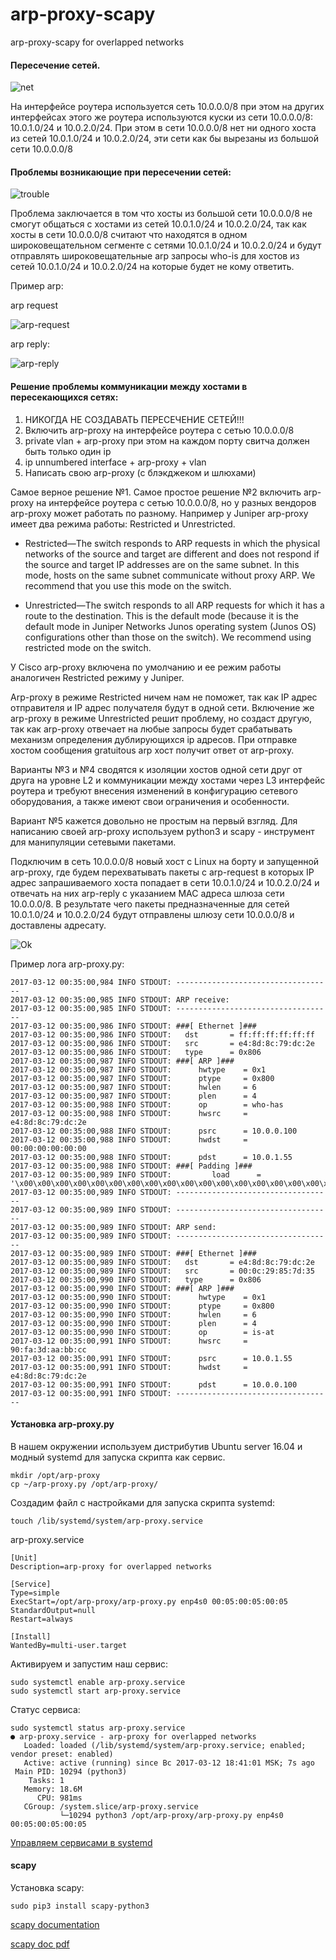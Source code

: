 # arp-proxy-scapy
arp-proxy-scapy for overlapped networks

#### Пересечение сетей.
![net](https://github.com/Prototype-X/arp-proxy-scapy/blob/master/img/arp-proxy-scapy-1.png)

На интерфейсе роутера используется сеть 10.0.0.0/8 при этом на других интерфейсах этого же роутера используются куски из сети 10.0.0.0/8: 10.0.1.0/24 и 10.0.2.0/24. При этом в сети 10.0.0.0/8 нет ни одного хоста из сетей 10.0.1.0/24 и 10.0.2.0/24, эти сети как бы вырезаны из большой сети 10.0.0.0/8

#### Проблемы возникающие при пересечении сетей:
![trouble](https://github.com/Prototype-X/arp-proxy-scapy/blob/master/img/arp-proxy-scapy-2.png)

Проблема заключается в том что хосты из большой сети 10.0.0.0/8 не смогут общаться с хостами из сетей 10.0.1.0/24 и 10.0.2.0/24, так как хосты в сети 10.0.0.0/8 считают что находятся в одном широковещательном сегменте с сетями 10.0.1.0/24 и 10.0.2.0/24 и будут отправлять широковещательные arp запросы who-is для хостов из сетей 10.0.1.0/24 и 10.0.2.0/24 на которые будет не кому ответить.

Пример arp:

arp request

![arp-request](https://github.com/Prototype-X/arp-proxy-scapy/blob/master/img/arp-request.png)

arp reply:

![arp-reply](https://github.com/Prototype-X/arp-proxy-scapy/blob/master/img/arp-reply.png)

#### Решение проблемы коммуникации между хостами в пересекающихся сетях:

1. НИКОГДА НЕ СОЗДАВАТЬ ПЕРЕСЕЧЕНИЕ СЕТЕЙ!!!
2. Включить arp-proxy на интерфейсе роутера с сетью 10.0.0.0/8
3. private vlan + arp-proxy при этом на каждом порту свитча должен быть только один ip
4. ip unnumbered interface + arp-proxy + vlan
5. Написать свою arp-proxy (c блэкджеком и шлюхами)

Самое верное решение №1.
Самое простое решение №2 включить arp-proxy на интерфейсе роутера с сетью 10.0.0.0/8, но у разных вендоров arp-proxy может работать по разному. Например у Juniper arp-proxy имеет два режима работы: Restricted и Unrestricted.

* Restricted—The switch responds to ARP requests in which the physical networks of the source and target are different and does not respond if the source and target IP addresses are on the same subnet. In this mode, hosts on the same subnet communicate without proxy ARP. We recommend that you use this mode on the switch.

* Unrestricted—The switch responds to all ARP requests for which it has a route to the destination. This is the default mode (because it is the default mode in Juniper Networks Junos operating system (Junos OS) configurations other than those on the switch). We recommend using restricted mode on the switch.

У Cisco arp-proxy включена по умолчанию и ее режим работы аналогичен Restricted режиму у Juniper.

Arp-proxy в режиме Restricted ничем нам не поможет, так как IP адрес отправителя и IP адрес получателя будут в одной сети. Включение же arp-proxy в режиме Unrestricted решит проблему, но создаст другую, так как arp-proxy отвечает на любые запросы будет срабатывать механизм определения дублирующихся ip адресов. При отправке хостом сообщения gratuitous arp хост получит ответ от arp-proxy.

Варианты №3 и №4 сводятся к изоляции хостов одной сети друг от друга на уровне L2 и коммуникации между хостами через L3 интерфейс роутера и требуют внесения изменений в конфигурацию сетевого оборудования, а также имеют свои ограничения и особенности.

Вариант №5 кажется довольно не простым на первый взгляд. Для написанию своей arp-proxy используем python3 и scapy - инструмент для манипуляции сетевыми пакетами.

Подключим в сеть 10.0.0.0/8 новый хост с Linux на борту и запущенной arp-proxy, где будем перехватывать пакеты c arp-request в которых IP адрес запрашиваемого хоста попадает в сети 10.0.1.0/24 и 10.0.2.0/24 и отвечать на них arp-reply с указанием MAC адреса шлюза сети 10.0.0.0/8. В результате чего пакеты предназначенные для сетей 10.0.1.0/24 и 10.0.2.0/24 будут отправлены шлюзу сети 10.0.0.0/8 и доставлены адресату.

![Ok](https://github.com/Prototype-X/arp-proxy-scapy/blob/master/img/arp-proxy-scapy-3.png)

Пример лога arp-proxy.py:
```text
2017-03-12 00:35:00,984 INFO STDOUT: -----------------------------------
2017-03-12 00:35:00,985 INFO STDOUT: ARP receive:
2017-03-12 00:35:00,985 INFO STDOUT: -----------------------------------
2017-03-12 00:35:00,986 INFO STDOUT: ###[ Ethernet ]###
2017-03-12 00:35:00,986 INFO STDOUT:   dst       = ff:ff:ff:ff:ff:ff
2017-03-12 00:35:00,986 INFO STDOUT:   src       = e4:8d:8c:79:dc:2e
2017-03-12 00:35:00,986 INFO STDOUT:   type      = 0x806
2017-03-12 00:35:00,987 INFO STDOUT: ###[ ARP ]###
2017-03-12 00:35:00,987 INFO STDOUT:      hwtype    = 0x1
2017-03-12 00:35:00,987 INFO STDOUT:      ptype     = 0x800
2017-03-12 00:35:00,987 INFO STDOUT:      hwlen     = 6
2017-03-12 00:35:00,987 INFO STDOUT:      plen      = 4
2017-03-12 00:35:00,988 INFO STDOUT:      op        = who-has
2017-03-12 00:35:00,988 INFO STDOUT:      hwsrc     = e4:8d:8c:79:dc:2e
2017-03-12 00:35:00,988 INFO STDOUT:      psrc      = 10.0.0.100
2017-03-12 00:35:00,988 INFO STDOUT:      hwdst     = 00:00:00:00:00:00
2017-03-12 00:35:00,988 INFO STDOUT:      pdst      = 10.0.1.55
2017-03-12 00:35:00,988 INFO STDOUT: ###[ Padding ]###
2017-03-12 00:35:00,989 INFO STDOUT:         load      = '\x00\x00\x00\x00\x00\x00\x00\x00\x00\x00\x00\x00\x00\x00\x00\x00\x00\x00'
2017-03-12 00:35:00,989 INFO STDOUT: -----------------------------------
2017-03-12 00:35:00,989 INFO STDOUT: -----------------------------------
2017-03-12 00:35:00,989 INFO STDOUT: ARP send:
2017-03-12 00:35:00,989 INFO STDOUT: -----------------------------------
2017-03-12 00:35:00,989 INFO STDOUT: ###[ Ethernet ]###
2017-03-12 00:35:00,989 INFO STDOUT:   dst       = e4:8d:8c:79:dc:2e
2017-03-12 00:35:00,989 INFO STDOUT:   src       = 00:0c:29:85:7d:35
2017-03-12 00:35:00,990 INFO STDOUT:   type      = 0x806
2017-03-12 00:35:00,990 INFO STDOUT: ###[ ARP ]###
2017-03-12 00:35:00,990 INFO STDOUT:      hwtype    = 0x1
2017-03-12 00:35:00,990 INFO STDOUT:      ptype     = 0x800
2017-03-12 00:35:00,990 INFO STDOUT:      hwlen     = 6
2017-03-12 00:35:00,990 INFO STDOUT:      plen      = 4
2017-03-12 00:35:00,990 INFO STDOUT:      op        = is-at
2017-03-12 00:35:00,991 INFO STDOUT:      hwsrc     = 90:fa:3d:aa:bb:cc
2017-03-12 00:35:00,991 INFO STDOUT:      psrc      = 10.0.1.55
2017-03-12 00:35:00,991 INFO STDOUT:      hwdst     = e4:8d:8c:79:dc:2e
2017-03-12 00:35:00,991 INFO STDOUT:      pdst      = 10.0.0.100
2017-03-12 00:35:00,991 INFO STDOUT: -----------------------------------
```
#### Установка arp-proxy.py

В нашем окружении используем дистрибутив Ubuntu server 16.04 и модный systemd для запуска скрипта как сервис.

```text
mkdir /opt/arp-proxy
cp ~/arp-proxy.py /opt/arp-proxy/
```
Создадим файл с настройками для запуска скрипта systemd:
```text
touch /lib/systemd/system/arp-proxy.service
```
arp-proxy.service
```text
[Unit]
Description=arp-proxy for overlapped networks

[Service]
Type=simple
ExecStart=/opt/arp-proxy/arp-proxy.py enp4s0 00:05:00:05:00:05
StandardOutput=null
Restart=always

[Install]
WantedBy=multi-user.target
```
Активируем и запустим наш сервис:
```text
sudo systemctl enable arp-proxy.service
sudo systemctl start arp-proxy.service
```
Статус сервиса:
```text
sudo systemctl status arp-proxy.service
● arp-proxy.service - arp-proxy for overlapped networks
   Loaded: loaded (/lib/systemd/system/arp-proxy.service; enabled; vendor preset: enabled)
   Active: active (running) since Вс 2017-03-12 18:41:01 MSK; 7s ago
 Main PID: 10294 (python3)
    Tasks: 1
   Memory: 18.6M
      CPU: 981ms
   CGroup: /system.slice/arp-proxy.service
           └─10294 python3 /opt/arp-proxy/arp-proxy.py enp4s0 00:05:00:05:00:05
```
[Управляем сервисами в systemd](https://www.digitalocean.com/community/tutorials/how-to-use-systemctl-to-manage-systemd-services-and-units)

#### scapy

Установка scapy:
```text
sudo pip3 install scapy-python3
```
[scapy documentation](https://scapy.readthedocs.io/en/latest/)

[scapy doc pdf](http://www.secdev.org/projects/scapy/files/scapydoc.pdf)
